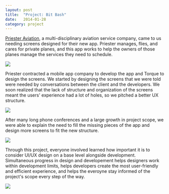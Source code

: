 ```yaml
---
layout: post
title:  "Project: Bit Bash"
date:   2014-01-28
category: project
---
```


[Priester Aviation](http://priesterav.com), a multi-disciplinary aviation service company, came to us needing screens designed for their new app. Priester manages, flies, and cares for private planes, and this app works to help the owners of those planes manage the services they need to schedule. 

<img src="{{ site.baseurl }}/assets/img/pa-1b-phone.png">

Priester contracted a mobile app company to develop the app and Torque to design the screens. We started by designing the screens that we were told were needed by conversations between the client and the developers. We soon realized that the lack of structure and organization of the screens meant the users' experience had a lot of holes, so we pitched a better UX structure. 

<img src="{{ site.baseurl }}/assets/img/pa-2.jpg">

After many long phone conferences and a large growth in project scope, we were able to explain the need to fill the missing pieces of the app and design more screens to fit the new structure.

<img src="{{ site.baseurl }}/assets/img/pa-5-screens.jpg">

Through this project, everyone involved learned how important it is to consider UI/UX design on a base level alongside development. Simultaneous progress in design and developement helps designers work within development limits, helps developers create the most user-friendly and efficient experience, and helps the everoyne stay informed of the project's scope every step of the way.

<img src="{{ site.baseurl }}/assets/img/pa-4.jpg">
